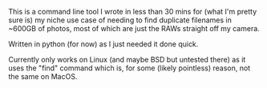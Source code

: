 This is a command line tool I wrote in less than 30 mins for (what I'm pretty sure is) my niche use case of needing to find duplicate filenames in ~600GB of photos, most of which are just the RAWs straight off my camera. 

Written in python (for now) as I just needed it done quick.

Currently only works on Linux (and maybe BSD but untested there) as it uses the "find" command which is, for some (likely pointless) reason, not the same on MacOS.
